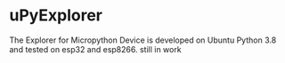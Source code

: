 # uPyExplorer
The Explorer for Micropython Device is developed on Ubuntu Python 3.8 and tested on esp32 and esp8266. still in work


